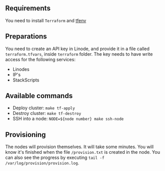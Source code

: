 ## Requirements
You need to install `Terraform` and [tfenv](https://github.com/tfutils/tfenv) 

## Preparations
You need to create an API key in Linode, and provide it in a file
called `terraform.tfvars`, inside `terraform` folder.
The key needs to have write access for the following services:
- Linodes
- IP's
- StackScripts

## Available commands

* Deploy cluster: `make tf-apply`
* Destroy cluster: `make tf-destroy`
* SSH into a node: `NODE=${node number} make ssh-node`

## Provisioning
The nodes will provision themselves. It will take some minutes.
You will know it's finished when the file `/provision.txt` is created
in the node.
You can also see the progress by executing `tail -f /var/log/provision/provision.log`.
